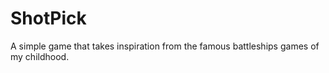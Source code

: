 # ShotPick
A simple game that takes inspiration from the famous battleships games of my childhood. 
